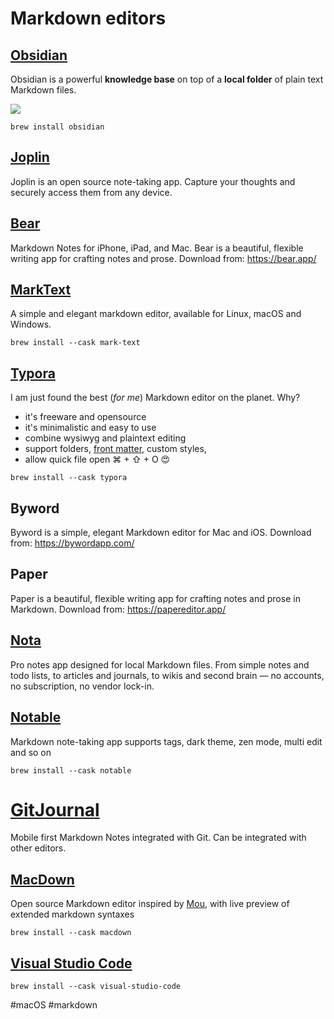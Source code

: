 # Markdown editors

## [Obsidian](https://obsidian.md/)

Obsidian is a powerful **knowledge base** on top of a **local folder** of plain text Markdown files.

![](https://obsidian.md/images/screenshot-1.0-hero-combo.png)

```shell
brew install obsidian
```

## [Joplin](https://joplinapp.org/)

Joplin is an open source note-taking app. Capture your thoughts and securely access them from any device.

## [Bear](https://bear.app/)

Markdown Notes for iPhone, iPad, and Mac. Bear is a beautiful, flexible writing app for crafting notes and prose. Download from: https://bear.app/

## [MarkText](https://github.com/marktext/marktext)

A simple and elegant markdown editor, available for Linux, macOS and Windows.

```shell
brew install --cask mark-text
```

## [Typora](https://typora.io/)

I am just found the best (*for me*) Markdown editor on the planet. Why?

- it's freeware and opensource
- it's minimalistic and easy to use
- combine wysiwyg and plaintext editing
- support folders, [front matter](https://jekyllrb.com/docs/front-matter/), custom styles, 
- allow quick file open ⌘ + ⇧ + O 😍

```shell
brew install --cask typora
```

## Byword

Byword is a simple, elegant Markdown editor for Mac and iOS. Download from: https://bywordapp.com/

## Paper

Paper is a beautiful, flexible writing app for crafting notes and prose in Markdown. Download from: https://papereditor.app/

## [Nota](https://nota.md/)

Pro notes app designed for local Markdown files. From simple notes and todo lists, to articles and journals, to wikis and second brain — no accounts, no subscription, no vendor lock-in.

## [Notable](https://notable.app/)

Markdown note-taking app supports tags, dark theme, zen mode, multi edit and so on

```shell
brew install --cask notable
```

# [GitJournal](https://gitjournal.io/)

Mobile first Markdown Notes integrated with Git. Can be integrated with other editors.

## [MacDown](https://macdown.uranusjr.com/)

Open source Markdown editor inspired by [Mou](http://25.io/mou/), with live preview of extended markdown syntaxes

```shell
brew install --cask macdown
```

## [Visual Studio Code](https://code.visualstudio.com/docs/languages/markdown)

```shell
brew install --cask visual-studio-code
```

#macOS #markdown